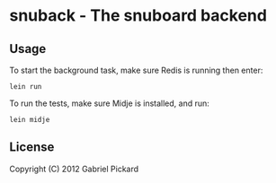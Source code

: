 # snuback - The snuboard backend

## Usage

To start the background task, make sure Redis is running then enter:

	lein run

To run the tests, make sure Midje is installed, and run:

	lein midje


## License

Copyright (C) 2012 Gabriel Pickard